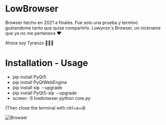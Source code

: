 # LowBrowser
Browser hecho en 2021 a finales. Fue solo una prueba y terminó gustandome tanto que quise compartirlo.
Lowynzx's Browser, un nickname que ya no me pertenece ❤

Ahora soy Tyranzx 👻👻👻

# Installation - Usage
- pip install PyQt5
- pip install PyQtWebEngine
- pip install sip --upgrade
- pip install PyQt5-sip --upgrade
- screen -S lowbrowser python core.py

(Then close the terminal with ctrl+a+d)

![Browser](https://user-images.githubusercontent.com/70720366/159962166-abafc460-1716-4932-af2f-57b2cefaf372.PNG)

